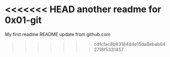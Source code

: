 <<<<<<< HEAD
another readme for 0x01-git
=======
My first readme
README update from github.com
>>>>>>> cdfcfac8b83184d4e15da8ebab642718f5331457

